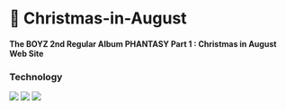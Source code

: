 # 🎄 Christmas-in-August
#### The BOYZ 2nd Regular Album PHANTASY Part 1 : Christmas in August Web Site


### Technology
  <img src="https://img.shields.io/badge/HTML-BFDD82?style=flat-square&logo=HTML&logoColor=white"/></a> 
  <img src="https://img.shields.io/badge/CSS-66CCFF?style=flat-square&logo=CSS&logoColor=white"/></a> 
  <img src="https://img.shields.io/badge/JavaScript-FC5956?style=flat-square&logo=JavaScript&logoColor=white"/></a>  
